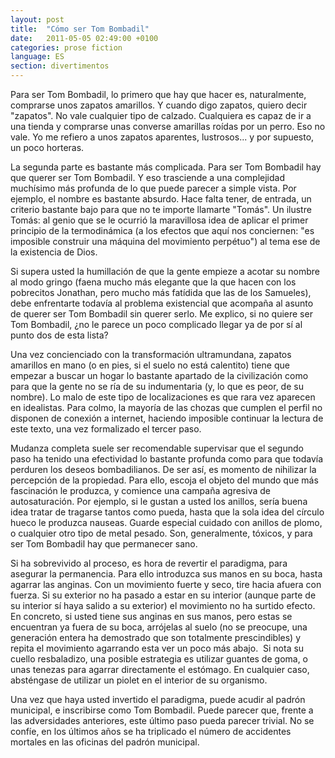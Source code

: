 ```yaml
---
layout: post
title:  "Cómo ser Tom Bombadil"
date:   2011-05-05 02:49:00 +0100
categories: prose fiction
language: ES
section: divertimentos
---
```


Para ser Tom Bombadil, lo primero que hay que hacer es, naturalmente, comprarse unos zapatos amarillos. Y cuando digo zapatos, quiero decir "zapatos". No vale cualquier tipo de calzado. Cualquiera es capaz de ir a una tienda y comprarse unas converse amarillas roídas por un perro. Eso no vale. Yo me refiero a unos zapatos aparentes, lustrosos... y por supuesto, un poco horteras.

La segunda parte es bastante más complicada. Para ser Tom Bombadil hay que querer ser Tom Bombadil. Y eso trasciende a una complejidad muchísimo más profunda de lo que puede parecer a simple vista. Por ejemplo, el nombre es bastante absurdo. Hace falta tener, de entrada, un criterio bastante bajo para que no te importe llamarte "Tomás". Un ilustre Tomás: al genio que se le ocurrió la maravillosa idea de aplicar el primer principio de la termodinámica (a los efectos que aquí nos conciernen: "es imposible construir una máquina del movimiento perpétuo") al tema ese de la existencia de Dios.

Si supera usted la humillación de que la gente empieze a acotar su nombre al modo gringo (faena mucho más elegante que la que hacen con los pobrecitos Jonathan, pero mucho más fatídida que las de los Samueles), debe enfrentarte todavía al problema existencial que acompaña al asunto de querer ser Tom Bombadil sin querer serlo. Me explico, si no quiere ser Tom Bombadil, ¿no le parece un poco complicado llegar ya de por sí al punto dos de esta lista?

Una vez concienciado con la transformación ultramundana, zapatos amarillos en mano (o en pies, si el suelo no está calentito) tiene que empezar a buscar un hogar lo bastante apartado de la civilización como para que la gente no se ría de su indumentaria (y, lo que es peor, de su nombre). Lo malo de este tipo de localizaciones es que rara vez aparecen en idealistas. Para colmo, la mayoría de las chozas que cumplen el perfil no disponen de conexión a internet, haciendo imposible continuar la lectura de este texto, una vez formalizado el tercer paso.

Mudanza completa suele ser recomendable supervisar que el segundo paso ha tenido una efectividad lo bastante profunda como para que todavía perduren los deseos bombadilianos. De ser así, es momento de nihilizar la percepción de la propiedad. Para ello, escoja el objeto del mundo que más fascinación le produzca, y comience una campaña agresiva de autosaturación. Por ejemplo, si le gustan a usted los anillos, sería buena idea tratar de tragarse tantos como pueda, hasta que la sola idea del círculo hueco le produzca nauseas. Guarde especial cuidado con anillos de plomo, o cualquier otro tipo de metal pesado. Son, generalmente, tóxicos, y para ser Tom Bombadil hay que permanecer sano.

Si ha sobrevivido al proceso, es hora de revertir el paradigma, para asegurar la permanencia. Para ello introduzca sus manos en su boca, hasta agarrar las anginas. Con un movimiento fuerte y seco, tire hacia afuera con fuerza. Si su exterior no ha pasado a estar en su interior (aunque parte de su interior sí haya salido a su exterior) el movimiento no ha surtido efecto. En concreto, si usted tiene sus anginas en sus manos, pero estas se encuentran ya fuera de su boca, arrójelas al suelo (no se preocupe, una generación entera ha demostrado que son totalmente prescindibles) y repita el movimiento agarrando esta ver un poco más abajo.  Si nota su cuello resbaladizo, una posible estrategia es utilizar guantes de goma, o unas tenezas para agarrar directamente el estómago. En cualquier caso, absténgase de utilizar un piolet en el interior de su organismo.

Una vez que haya usted invertido el paradigma, puede acudir al padrón municipal, e inscribirse como Tom Bombadil. Puede parecer que, frente a las adversidades anteriores, este último paso pueda parecer trivial. No se confíe, en los últimos años se ha triplicado el número de accidentes mortales en las oficinas del padrón municipal.